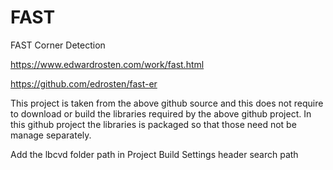 # FAST
FAST Corner Detection

https://www.edwardrosten.com/work/fast.html

https://github.com/edrosten/fast-er

This project is taken from the above github source and this does not require to download or 
build the libraries required by the above github project.
In this github project  the libraries is packaged so that those need not be manage separately.

Add the lbcvd folder path in Project Build Settings header search path
